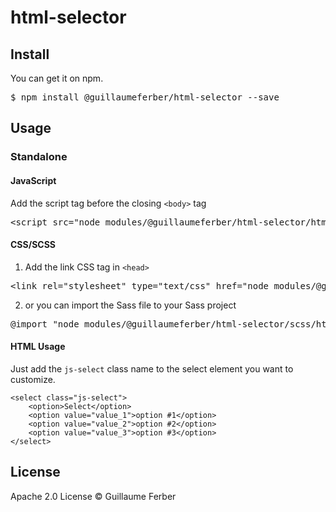# html-selector

## Install

You can get it on npm.

<pre>$ npm install @guillaumeferber/html-selector --save</pre>

## Usage

### Standalone

#### JavaScript

Add the script tag before the closing `<body>` tag

<pre>
&lt;script src=&quot;node_modules/@guillaumeferber/html-selector/html-selector.min.js&quot;&gt;&lt;/script&gt;
</pre>

#### CSS/SCSS

1) Add the link CSS tag in `<head>`
<pre>
&lt;link rel=&quot;stylesheet&quot; type=&quot;text/css&quot; href=&quot;node_modules/@guillaumeferber/html-selector/css/html-selector.min.css&quot;&gt;/&lt;;
</pre>

2) or you can import the Sass file to your Sass project

<pre>
@import "node_modules/@guillaumeferber/html-selector/scss/html-selector.default";
</pre>

#### HTML Usage

Just add the `js-select` class name to the select element you want to customize.

```
<select class="js-select">
	<option>Select</option>
	<option value="value_1">option #1</option>
	<option value="value_2">option #2</option>
	<option value="value_3">option #3</option>
</select>
```


## License
Apache 2.0 License &copy; Guillaume Ferber
